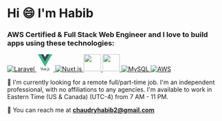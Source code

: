 <h1>Hi 😄 I'm Habib</h1>
<h3>AWS Certified & Full Stack Web Engineer and I love to build apps using these technologies:</h3>
<p>
<a href="https://laravel.com/" target="_blank" rel="noreferrer"> <img src="https://upload.wikimedia.org/wikipedia/commons/thumb/9/9a/Laravel.svg/1969px-Laravel.svg.png" alt="Laravel" width="40" height="40"/> </a>
<a href="https://vuejs.org/" target="_blank" rel="noreferrer"> <img src="https://raw.githubusercontent.com/devicons/devicon/master/icons/vuejs/vuejs-original-wordmark.svg" alt="Vue.js" width="40" height="40"/> </a>
<a href="https://nuxtjs.org/" target="_blank" rel="noreferrer"> <img src="https://cdn.jsdelivr.net/gh/devicons/devicon/icons/nuxtjs/nuxtjs-original.svg" alt="Nuxt.js" width="40" height="40"/> </a>
<a href="https://getbootstrap.com/" target="_blank" rel="noreferrer"> 
            <img src="https://cdn.jsdelivr.net/gh/devicons/devicon/icons/bootstrap/bootstrap-original.svg" width="40" height="40" /> </a>
<a href="https://jquery.com/" target="_blank" rel="noreferrer"> 
<img src="https://cdn.jsdelivr.net/gh/devicons/devicon/icons/jquery/jquery-original.svg" width="40" height="40"/> </a>
<a href="https://www.mysql.com/" target="_blank" rel="noreferrer">
            <img src="https://cdn.jsdelivr.net/gh/devicons/devicon/icons/mysql/mysql-original.svg" alt="MySQL" width="40" height="40"/> </a>
<a href="https://aws.amazon.com/" target="_blank" rel="noreferrer"> <img src="https://logos-world.net/wp-content/uploads/2021/08/Amazon-Web-Services-AWS-Logo-700x394.png" alt="AWS" width="60" height="40"/> </a>
</p>


<p>🔭 I'm currently looking for a remote full/part-time job. I'm an independent professional, with no affiliations to any agencies. I'm available to work in Eastern Time (US & Canada) (UTC-4) from 7 AM - 11 PM.</b></p>

<p>📧 You can reach me at <a href="mailto:chaudryhabib2@gmail.com"><b>chaudryhabib2@gmail.com</b></a></p>
